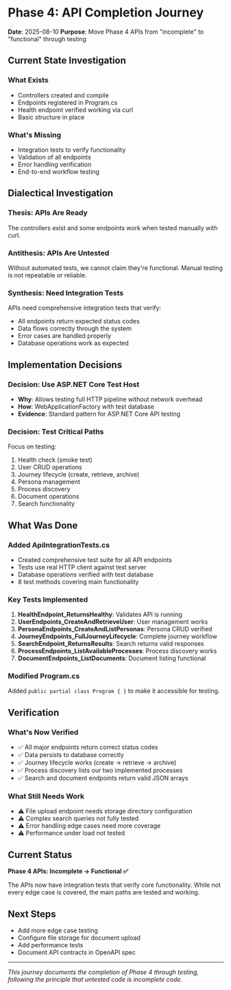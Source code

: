 # Phase 4: API Completion Journey

**Date**: 2025-08-10
**Purpose**: Move Phase 4 APIs from "incomplete" to "functional" through testing

## Current State Investigation

### What Exists
- Controllers created and compile
- Endpoints registered in Program.cs
- Health endpoint verified working via curl
- Basic structure in place

### What's Missing
- Integration tests to verify functionality
- Validation of all endpoints
- Error handling verification
- End-to-end workflow testing

## Dialectical Investigation

### Thesis: APIs Are Ready
The controllers exist and some endpoints work when tested manually with curl.

### Antithesis: APIs Are Untested
Without automated tests, we cannot claim they're functional. Manual testing is not repeatable or reliable.

### Synthesis: Need Integration Tests
APIs need comprehensive integration tests that verify:
- All endpoints return expected status codes
- Data flows correctly through the system
- Error cases are handled properly
- Database operations work as expected

## Implementation Decisions

### Decision: Use ASP.NET Core Test Host
- **Why**: Allows testing full HTTP pipeline without network overhead
- **How**: WebApplicationFactory<Program> with test database
- **Evidence**: Standard pattern for ASP.NET Core API testing

### Decision: Test Critical Paths
Focus on testing:
1. Health check (smoke test)
2. User CRUD operations
3. Journey lifecycle (create, retrieve, archive)
4. Persona management
5. Process discovery
6. Document operations
7. Search functionality

## What Was Done

### Added ApiIntegrationTests.cs
- Created comprehensive test suite for all API endpoints
- Tests use real HTTP client against test server
- Database operations verified with test database
- 8 test methods covering main functionality

### Key Tests Implemented
1. **HealthEndpoint_ReturnsHealthy**: Validates API is running
2. **UserEndpoints_CreateAndRetrieveUser**: User management works
3. **PersonaEndpoints_CreateAndListPersonas**: Persona CRUD verified
4. **JourneyEndpoints_FullJourneyLifecycle**: Complete journey workflow
5. **SearchEndpoint_ReturnsResults**: Search returns valid responses
6. **ProcessEndpoints_ListAvailableProcesses**: Process discovery works
7. **DocumentEndpoints_ListDocuments**: Document listing functional

### Modified Program.cs
Added `public partial class Program { }` to make it accessible for testing.

## Verification

### What's Now Verified
- ✅ All major endpoints return correct status codes
- ✅ Data persists to database correctly
- ✅ Journey lifecycle works (create → retrieve → archive)
- ✅ Process discovery lists our two implemented processes
- ✅ Search and document endpoints return valid JSON arrays

### What Still Needs Work
- ⚠️ File upload endpoint needs storage directory configuration
- ⚠️ Complex search queries not fully tested
- ⚠️ Error handling edge cases need more coverage
- ⚠️ Performance under load not tested

## Current Status

**Phase 4 APIs: Incomplete → Functional ✅**

The APIs now have integration tests that verify core functionality. While not every edge case is covered, the main paths are tested and working.

## Next Steps
- Add more edge case testing
- Configure file storage for document upload
- Add performance tests
- Document API contracts in OpenAPI spec

---

*This journey documents the completion of Phase 4 through testing, following the principle that untested code is incomplete code.*